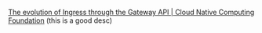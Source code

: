 
[The evolution of Ingress through the Gateway API | Cloud Native Computing Foundation](https://www.cncf.io/online-programs/the-evolution-of-ingress-through-the-gateway-api/)
(this is a good desc)